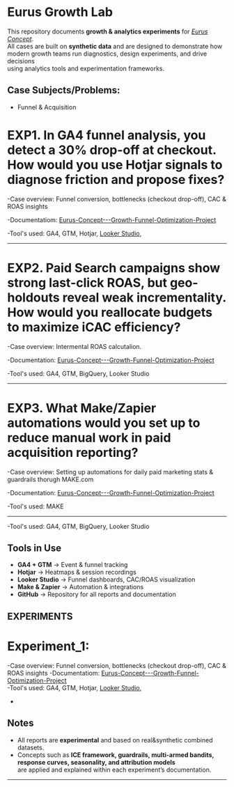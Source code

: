# Eurus Growth Lab

This repository documents **growth & analytics experiments** for *[Eurus Concept](https://eurusconcept.com/)*.  
All cases are built on **synthetic data** and are designed to demonstrate how  
modern growth teams run diagnostics, design experiments, and drive decisions  
using analytics tools and experimentation frameworks.  

## Case Subjects/Problems:

- Funnel & Acquisition

# EXP1. In GA4 funnel analysis, you detect a 30% drop-off at checkout. How would you use Hotjar signals to diagnose friction and propose fixes?

-Case overview: Funnel conversion, bottlenecks (checkout drop-off), CAC & ROAS insights

-Documentatiom: [Eurus-Concept---Growth-Funnel-Optimization-Project](EXP1/)  

-Tool's used: GA4, GTM, Hotjar, [Looker Studio](https://lookerstudio.google.com/reporting/da2d8565-3fbd-4b12-8324-87f5cf138ba4), 

----------

# EXP2. Paid Search campaigns show strong last-click ROAS, but geo-holdouts reveal weak incrementality. How would you reallocate budgets to maximize iCAC efficiency?

-Case overview: Intermental ROAS calcutalion. 

-Documentation: [Eurus-Concept---Growth-Funnel-Optimization-Project](EXP2/)  

-Tool's used: GA4, GTM, BigQuery, Looker Studio

----------

# EXP3. What Make/Zapier automations would you set up to reduce manual work in paid acquisition reporting?
   
-Case overview: Setting up automations for daily paid marketing stats & guardrails thorugh MAKE.com

-Documentation: [Eurus-Concept---Growth-Funnel-Optimization-Project](EXP3/)  

-Tool's used: MAKE

----------

-Tool's used: GA4, GTM, BigQuery, Looker Studio

## Tools in Use
- **GA4 + GTM** → Event & funnel tracking  
- **Hotjar** → Heatmaps & session recordings  
- **Looker Studio** → Funnel dashboards, CAC/ROAS visualization  
- **Make & Zapier** → Automation & integrations  
- **GitHub** → Repository for all reports and documentation
  

## EXPERIMENTS

# Experiment_1:
-Case overview: Funnel conversion, bottlenecks (checkout drop-off), CAC & ROAS insights
-Documentatiom: [Eurus-Concept---Growth-Funnel-Optimization-Project](EXP1/)  
-Tool's used: GA4, GTM, Hotjar, [Looker Studio](https://lookerstudio.google.com/reporting/da2d8565-3fbd-4b12-8324-87f5cf138ba4), 

- 

## Notes
- All reports are **experimental** and based on real&synthetic combined datasets.  
- Concepts such as **ICE framework, guardrails, multi-armed bandits, response curves, seasonality, and attribution models**  
are applied and explained within each experiment’s documentation.  

---
